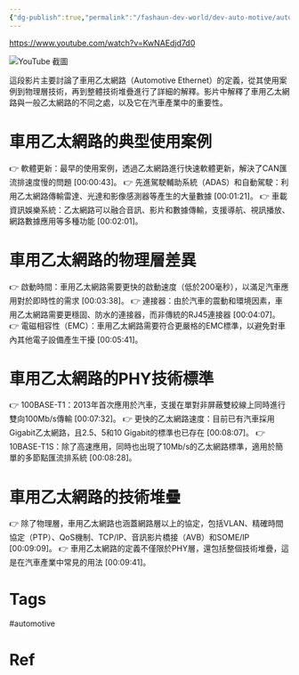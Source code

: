 ```yaml
---
{"dg-publish":true,"permalink":"/fashaun-dev-world/dev-auto-motive/automotive-ethernet/","noteIcon":""}
---
```


https://www.youtube.com/watch?v=KwNAEdjd7d0

![YouTube 截圖](https://img.youtube.com/vi/KwNAEdjd7d0/maxresdefault.jpg)

這段影片主要討論了車用乙太網路（Automotive Ethernet）的定義，從其使用案例到物理層技術，再到整體技術堆疊進行了詳細的解釋。影片中解釋了車用乙太網路與一般乙太網路的不同之處，以及它在汽車產業中的重要性。

# 車用乙太網路的典型使用案例

  👉 軟體更新：最早的使用案例，透過乙太網路進行快速軟體更新，解決了CAN匯流排速度慢的問題 [00:00:43]。
  👉 先進駕駛輔助系統（ADAS）和自動駕駛：利用乙太網路傳輸雷達、光達和影像感測器等產生的大量數據 [00:01:21]。
  👉 車載資訊娛樂系統：乙太網路可以融合音訊、影片和數據傳輸，支援導航、視訊播放、網路數據應用等多種功能 [00:02:01]。

# 車用乙太網路的物理層差異

  👉 啟動時間：車用乙太網路需要更快的啟動速度（低於200毫秒），以滿足汽車應用對於即時性的需求 [00:03:38]。
  👉 連接器：由於汽車的震動和環境因素，車用乙太網路需要更穩固、防水的連接器，而非傳統的RJ45連接器 [00:04:07]。
  👉 電磁相容性（EMC）：車用乙太網路需要符合更嚴格的EMC標準，以避免對車內其他電子設備產生干擾 [00:05:41]。

# 車用乙太網路的PHY技術標準

  👉 100BASE-T1：2013年首次應用於汽車，支援在單對非屏蔽雙絞線上同時進行雙向100Mb/s傳輸 [00:07:32]。
  👉 更快的乙太網路速度：目前已有汽車採用Gigabit乙太網路，且2.5、5和10 Gigabit的標準也已存在 [00:08:07]。
  👉 10BASE-T1S：除了高速應用，同時也出現了10Mb/s的乙太網路標準，適用於簡單的多節點匯流排系統 [00:08:28]。

# 車用乙太網路的技術堆疊

  👉 除了物理層，車用乙太網路也涵蓋網路層以上的協定，包括VLAN、精確時間協定（PTP）、QoS機制、TCP/IP、音訊影片橋接（AVB）和SOME/IP [00:09:09]。
  👉 車用乙太網路的定義不僅限於PHY層，還包括整個技術堆疊，這是在汽車產業中常見的用法 [00:09:41]。


# Tags
#automotive
# Ref
